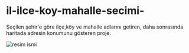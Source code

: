 # il-ilce-koy-mahalle-secimi-
Şeçilen şehir'e göre ilçe,köy ve mahalle adlarını getiren, daha sonrasında haritada adresin konumunu gösteren proje.

![resim ismi](www.yakubkrh.com/proje.jpg) 
